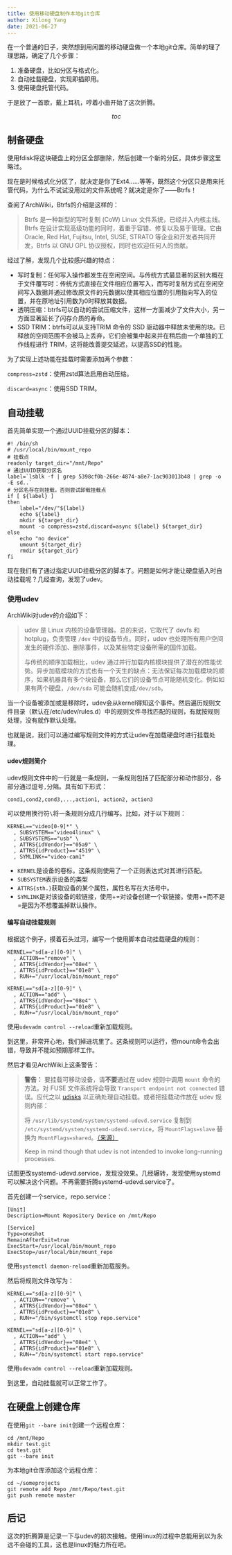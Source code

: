 ```yaml
---
title: 使用移动硬盘制作本地git仓库
author: Xilong Yang
date: 2021-06-27 
---
```


<div class="abstract">


在一个普通的日子，突然想到用闲置的移动硬盘做一个本地git仓库。简单的理了理思路，确定了几个步骤：

1. 准备硬盘，比如分区与格式化。
2. 自动挂载硬盘，实现即插即用。
3. 使用硬盘托管代码。

于是放了一首歌，戴上耳机，哼着小曲开始了这次折腾。

</div>

$$toc$$

## 制备硬盘

使用fdisk将这块硬盘上的分区全部删除，然后创建一个新的分区，具体步骤这里略过。

现在是时候格式化分区了，就决定是你了Ext4......等等，既然这个分区只是用来托管代码，为什么不试试没用过的文件系统呢？就决定是你了——Btrfs！

查阅了ArchWiki，Btrfs的介绍是这样的：

> Btrfs 是一种新型的写时复制 (CoW) Linux 文件系统，已经并入内核主线。Btrfs  在设计实现高级功能的同时，着重于容错、修复以及易于管理。它由 Oracle, Red Hat, Fujitsu, Intel, SUSE,  STRATO 等企业和开发者共同开发，Btrfs 以 GNU GPL 协议授权，同时也欢迎任何人的贡献。

经过了解，发现几个比较感兴趣的特点：

* 写时复制：任何写入操作都发生在空闲空间。与传统方式最显著的区别大概在于文件覆写时：传统方式直接在文件相应位置写入，而写时复制方式在空闲空间写入数据并通过修改原文件的元数据以使其相应位置的引用指向写入的位置，并在原地址引用数为0时释放其数据。
* 透明压缩：btrfs可以自动的尝试压缩文件，这样一方面减少了文件大小，另一方面显著延长了闪存介质的寿命。
* SSD TRIM：btrfs可以从支持TRIM 命令的 SSD 驱动器中释放未使用的块。已释放的空间范围不会被马上丢弃，它们会被集中起来并在稍后由一个单独的工作线程进行 TRIM，这将能改善提交延迟，以提高SSD的性能。

为了实现上述功能在挂载时需要添加两个参数：

`compress=zstd`：使用zstd算法启用自动压缩。

`discard=async`：使用SSD TRIM。

## 自动挂载

首先简单实现一个通过UUID挂载分区的脚本：

```shell
#! /bin/sh
# /usr/local/bin/mount_repo
# 挂载点
readonly target_dir="/mnt/Repo"
# 通过UUID获取分区名
label=`lsblk -f | grep 5398cf0b-266e-4874-a8e7-1ac903013b48 | grep -o -E sd..`
# 分区名存在则挂载，否则尝试卸载挂载点
if [ ${label} ]
then
    label="/dev/"${label}
    echo ${label}
    mkdir ${target_dir}
    mount -o compress=zstd,discard=async ${label} ${target_dir}
else
    echo "no device"
    umount ${target_dir}
    rmdir ${target_dir}
fi
```

现在我们有了通过指定UUID挂载分区的脚本了。问题是如何才能让硬盘插入时自动挂载呢？几经查询，发现了udev。

### 使用udev

ArchWiki对udev的介绍如下：

> udev 是 Linux 内核的设备管理器。总的来说，它取代了 devfs 和 hotplug，负责管理 `/dev` 中的设备节点。同时，udev 也处理所有用户空间发生的硬件添加、删除事件，以及某些特定设备所需的固件加载。
>
> 与传统的顺序加载相比，udev 通过并行加载内核模块提供了潜在的性能优势。异步加载模块的方式也有一个天生的缺点：无法保证每次加载模块的顺序，如果机器具有多个块设备，那么它们的设备节点可能随机变化。例如如果有两个硬盘，`/dev/sda` 可能会随机变成`/dev/sdb`。

当一个设备被添加或是移除时，udev会从kernel得知这个事件。然后遍历规则文件目录（默认在/etc/udev/rules.d）中的规则文件寻找匹配的规则，有就按规则处理，没有就作默认处理。

也就是说，我们可以通过编写规则文件的方式让udev在加载硬盘时进行挂载处理。

#### udev规则简介

udev规则文件中的一行就是一条规则，一条规则包括了匹配部分和动作部分，各部分通过逗号`,`分隔。具有如下形式：

```
cond1,cond2,cond3,...,action1, action2, action3
```

可以使用换行符`\`将一条规则分成几行编写。比如，对于以下规则：

```
KERNEL=="video[0-9]*" \
  , SUBSYSTEM=="video4linux" \
  , SUBSYSTEMS=="usb" \
  , ATTRS{idVendor}=="05a9" \
  , ATTRS{idProduct}=="4519" \
  , SYMLINK+="video-cam1"
```

* `KERNEL`是设备的卷标，这条规则使用了一个正则表达式对其进行匹配。
* `SUBSYSTEM`表示设备的类型
* `ATTRS{sth.}`获取设备的某个属性，属性名写在大括号中。
* `SYMLINK`是对该设备的软链接，使用+=对设备创建一个软链接。使用+=而不是=是因为不想覆盖掉默认操作。

#### 编写自动挂载规则

根据这个例子，摸着石头过河，编写一个使用脚本自动挂载硬盘的规则：

```
KERNEL=="sd[a-z][0-9]" \
  , ACTION=="remove" \
  , ATTRS{idVendor}=="08e4" \
  , ATTRS{idProduct}=="01e8" \
  , RUN+="/usr/local/bin/mount_repo" 

KERNEL=="sd[a-z][0-9]" \
  , ACTION=="add" \
  , ATTRS{idVendor}=="08e4" \
  , ATTRS{idProduct}=="01e8" \
  , RUN+="/usr/local/bin/mount_repo"
```

使用`udevadm control --reload`重新加载规则。

到这里，非常开心地，我们掉进坑里了。这条规则可以运行，但mount命令会出错，导致并不能如预期那样工作。

然后才看见ArchWiki上这条警告：

> **警告：** 要挂载可移动设备，请**不要**通过在 udev 规则中调用 `mount` 命令的方法。对 FUSE 文件系统将会导致 `Transport endpoint not connected` 错误。应代之以 [udisks](https://wiki.archlinux.org/title/Udisks_(简体中文)) 以正确处理自动挂载。或者把挂载动作放在 udev 规则内部：
>
> 将 `/usr/lib/systemd/system/systemd-udevd.service` 复制到 `/etc/systemd/system/systemd-udevd.service`，将 `MountFlags=slave` 替换为 `MountFlags=shared`。[（来源）](https://unix.stackexchange.com/a/154318) 
>
> Keep in mind though that udev is not intended to invoke long-running processes.

试图更改systemd-udevd.service，发现没效果。几经辗转，发现使用systemd可以解决这个问题。不再需要折腾systemd-udevd.service了。

首先创建一个service，repo.service：

```
[Unit]
Description=Mount Repository Device on /mnt/Repo

[Service]
Type=oneshot
RemainAfterExit=true
ExecStart=/usr/local/bin/mount_repo
ExecStop=/usr/local/bin/mount_repo
```

使用`systemctl daemon-reload`重新加载服务。

然后将规则文件改写为：

```
KERNEL=="sd[a-z][0-9]" \
  , ACTION=="remove" \
  , ATTRS{idVendor}=="08e4" \
  , ATTRS{idProduct}=="01e8" \
  , RUN+="/bin/systemctl stop repo.service" 

KERNEL=="sd[a-z][0-9]" \
  , ACTION=="add" \
  , ATTRS{idVendor}=="08e4" \
  , ATTRS{idProduct}=="01e8" \
  , RUN+="/bin/systemctl start repo.service"
```

使用`udevadm control --reload`重新加载规则。

到这里，自动挂载就可以正常工作了。

## 在硬盘上创建仓库

在使用`git --bare init`创建一个远程仓库：

```
cd /mnt/Repo
mkdir test.git
cd test.git
git --bare init
```

为本地git仓库添加这个远程仓库：

```
cd ~/someprojects
git remote add Repo /mnt/Repo/test.git
git push remote master
```

## 后记

这次的折腾算是记录一下与udev的初次接触。使用linux的过程中总能用到以为永远不会碰的工具，这也是linux的魅力所在吧。



